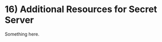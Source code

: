 [title]: # (Additional Resources for Secret Server)
[tags]: # (XXX)
[priority]: # (160)

# 16) Additional Resources for Secret Server
Something here.
